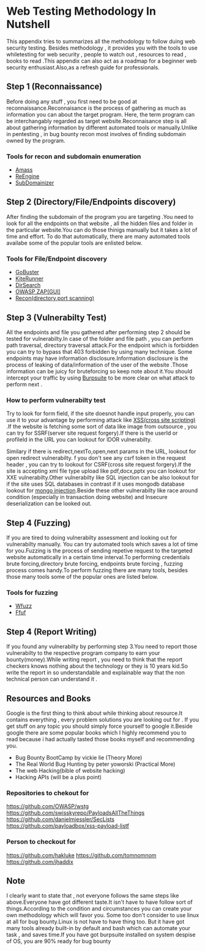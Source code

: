 # Web Testing Methodology In Nutshell

This appendix tries to summarizes all the methodology to follow duing web security testing. Besides methodology , it provides you with the tools to use whiletesting for web security , people to watch out , resources to read , books to read .This appendix can also act as a roadmap for a beginner web security enthusiast.Also,as a refresh guide for professionals.

## Step 1 (Reconnaissance)

Before doing any stuff , you first need to be good at reconnaissance.Reconnaisance is the process of gathering as much as information you can about the target program. Here, the term program can be interchangably regarded as target website.Reconnaisance step is all about gathering information by different automated tools or manually.Unlike in pentesting , in bug bounty recon most involves of finding subdomain owned by the program.

### Tools for recon and subdomain enumeration

- [Amass](https://github.com/OWASP/Amass) 
- [ReEngine](https://github.com/yogeshojha/rengine) 
- [SubDomainizer](https://github.com/nsonaniya2010/SubDomainizer)

## Step 2 (Directory/File/Endpoints discovery)

After finding the subdomain of the program you are targeting .You need to look for all the endpoints on that website , all the hidden files and folder in the particular website.You can do those thinigs manually but it takes a lot of time and effort. To do that automatically, there are many automated tools availabe some of the popular tools are enlisted below.

### Tools for File/Endpoint discovery

- [GoBuster](https://github.com/OJ/gobuster) 
- [KiteRunner](https://github.com/assetnote/kiterunner) 
- [DirSearch](https://github.com/maurosoria/dirsearch) 
- [OWASP ZAP(GUI)](https://owasp.org/www-project-zap/) 
- [Recon(directory,port scanning)](https://github.com/maheshbasnet089/recon)

## Step 3 (Vulnerabilty Test)

All the endpoints and file you gathered after performing step 2 should be tested for vulnerabilty.In case of the folder and file path , you can perform path traversal, directory traversal attack.For the endpoint which is forbidden you can try to bypass that 403 forbidden by using many technique. Some endpoints may have information disclosure.Information disclosure is the process of leaking of data/information of the user of the website .Those information can be juicy for bruteforcing so keep note about it.You should intercept your traffic by using [Burpsuite](https://portswigger.net/burp/documentation/desktop/getting-started) to be more clear on what attack to perform next .

### How to perform vulnerabilty test

Try to look for form field, if the site doesnot handle input properly, you can use it to your advantage by performing attack like [XSS(cross site scripting)](https://medium.com/@maheshbasnet/cross-site-scripting-or-xss-13f49fed6cc5) .If the website is fetching some sort of data like image from outsource , you can try for SSRF(server site request forgery).If there is the userId or profileId in the URL you can lookout for IDOR vulnerabilty. 

Similary if there is redirect,nextTo,open,next params in the URL, lookout for open redirect vulnerabilty. f you don't see any csrf token in the request header , you can try to lookout for CSRF(cross site request forgery).If the site is accepting xml file type upload like pdf,docx,pptx you can lookout for XXE vulnerabilty.Other vulnerabilty like SQL injection can be also lookout for if the site uses SQL databases in contrast if it uses mongodb database lookout for [mongo injection](https://medium.com/@maheshbasnet/mongo-injection-sql-injection-a8b76cd8b193).Beside these other vulnerabilty like race around condition (especially in transaction doing website) and Insecure deserialization can be looked out.

## Step 4 (Fuzzing)

If you are tired to doing vulnerabilty assessment and looking out for vulnerabilty manually. You can try automated tools which saves a lot of time for you.Fuzzing is the process of sending repetive request to the targeted website automatically in a certain time interval.To performing credentials brute forcing,directory brute forcing, endpoints brute forcing , fuzzing process comes handy.To perform fuzzing there are many tools, besides those many tools some of the popular ones are listed below.

### Tools for fuzzing

- [Wfuzz](https://github.com/xmendez/wfuzz)
- [Ffuf](https://github.com/ffuf/ffuf)

## Step 4 (Report Writing)

If you found any vulnerabilty by performing step 3.You need to report those vulnerabilty to the respective program company to earn your bounty(money).While writing report , you need to think that the report checkers knows nothing about the technology or they is 10 years kid.So write the report in so understandable and explainable way that the non technical person can understand it .

## Resources and Books

Google is the first thing to think about while thinking about resource.It contains everything , every problem solutions you are looking out for . If you get stuff on any topic you should simply force yourself to google it.Beside google there are some popular books which I highly recommend you to read because i had actually tasted those books myself and recommending you.

- Bug Bounty BootCamp by vickie lie (Theory More)
- The Real World Bug Hunting by peter yoworski (Practical More)
- The web Hacking(bible of website hacking)
- Hacking APIs (will be a plus point)

### Repositories to chekout for

https://github.com/OWASP/wstg
https://github.com/swisskyrepo/PayloadsAllTheThings
https://github.com/danielmiessler/SecLists
https://github.com/payloadbox/xss-payload-listf

### Person to checkout for

https://github.com/hakluke
https://github.com/tomnomnom
https://github.com/jhaddix

## Note

I clearly want to state that , not everyone follows the same steps like above.Everyone have got different taste.It isn't have to have follow sort of things.According to the condition and circumstances you can create your own methodology which will favor you.
Some too don't consider to use linux at all for bug bounty.Linux is not have to have thing too. But it have got many tools already built-in by default and bash which can automate your task , and saves time.If you have got burpsuite installed on system despise of OS, you are 90% ready for bug bounty
